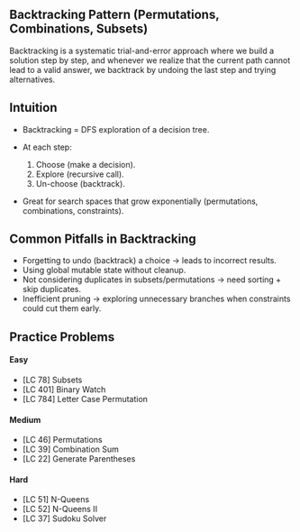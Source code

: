 ## Backtracking Pattern (Permutations, Combinations, Subsets)

Backtracking is a systematic trial-and-error approach where we build a solution step by step, and whenever we realize that the current path cannot lead to a valid answer, we backtrack by undoing the last step and trying alternatives.

## Intuition

- Backtracking = DFS exploration of a decision tree.

- At each step:

  1. Choose (make a decision).
  2. Explore (recursive call).
  3. Un-choose (backtrack).

- Great for search spaces that grow exponentially (permutations, combinations, constraints).

## Common Pitfalls in Backtracking

- Forgetting to undo (backtrack) a choice → leads to incorrect results.
- Using global mutable state without cleanup.
- Not considering duplicates in subsets/permutations → need sorting + skip duplicates.
- Inefficient pruning → exploring unnecessary branches when constraints could cut them early.

## Practice Problems

#### Easy

- [LC 78] Subsets
- [LC 401] Binary Watch
- [LC 784] Letter Case Permutation

#### Medium

- [LC 46] Permutations
- [LC 39] Combination Sum
- [LC 22] Generate Parentheses

#### Hard

- [LC 51] N-Queens
- [LC 52] N-Queens II
- [LC 37] Sudoku Solver
